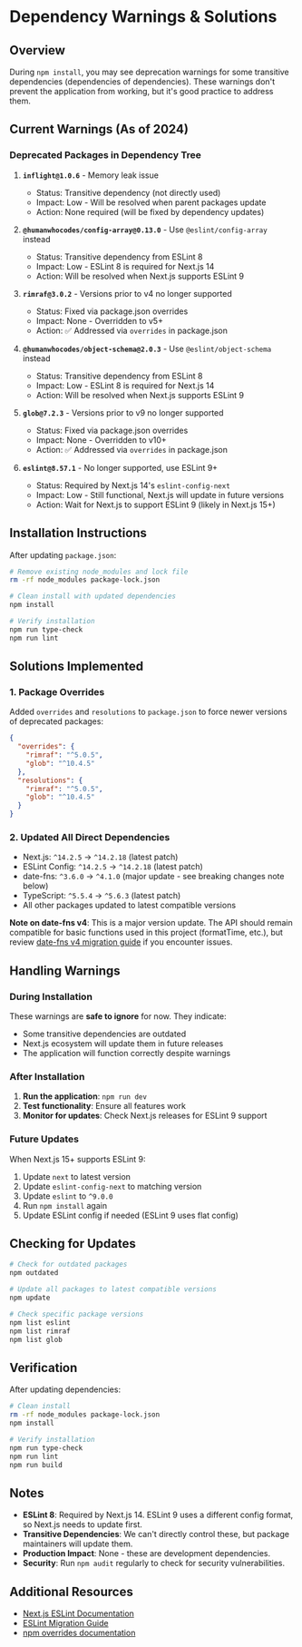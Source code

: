 # Dependency Warnings & Solutions

## Overview

During `npm install`, you may see deprecation warnings for some transitive dependencies (dependencies of dependencies). These warnings don't prevent the application from working, but it's good practice to address them.

## Current Warnings (As of 2024)

### Deprecated Packages in Dependency Tree

1. **`inflight@1.0.6`** - Memory leak issue
   - Status: Transitive dependency (not directly used)
   - Impact: Low - Will be resolved when parent packages update
   - Action: None required (will be fixed by dependency updates)

2. **`@humanwhocodes/config-array@0.13.0`** - Use `@eslint/config-array` instead
   - Status: Transitive dependency from ESLint 8
   - Impact: Low - ESLint 8 is required for Next.js 14
   - Action: Will be resolved when Next.js supports ESLint 9

3. **`rimraf@3.0.2`** - Versions prior to v4 no longer supported
   - Status: Fixed via package.json overrides
   - Impact: None - Overridden to v5+
   - Action: ✅ Addressed via `overrides` in package.json

4. **`@humanwhocodes/object-schema@2.0.3`** - Use `@eslint/object-schema` instead
   - Status: Transitive dependency from ESLint 8
   - Impact: Low - ESLint 8 is required for Next.js 14
   - Action: Will be resolved when Next.js supports ESLint 9

5. **`glob@7.2.3`** - Versions prior to v9 no longer supported
   - Status: Fixed via package.json overrides
   - Impact: None - Overridden to v10+
   - Action: ✅ Addressed via `overrides` in package.json

6. **`eslint@8.57.1`** - No longer supported, use ESLint 9+
   - Status: Required by Next.js 14's `eslint-config-next`
   - Impact: Low - Still functional, Next.js will update in future versions
   - Action: Wait for Next.js to support ESLint 9 (likely in Next.js 15+)

## Installation Instructions

After updating `package.json`:

```bash
# Remove existing node_modules and lock file
rm -rf node_modules package-lock.json

# Clean install with updated dependencies
npm install

# Verify installation
npm run type-check
npm run lint
```

## Solutions Implemented

### 1. Package Overrides

Added `overrides` and `resolutions` to `package.json` to force newer versions of deprecated packages:

```json
{
  "overrides": {
    "rimraf": "^5.0.5",
    "glob": "^10.4.5"
  },
  "resolutions": {
    "rimraf": "^5.0.5",
    "glob": "^10.4.5"
  }
}
```

### 2. Updated All Direct Dependencies

- Next.js: `^14.2.5` → `^14.2.18` (latest patch)
- ESLint Config: `^14.2.5` → `^14.2.18` (latest patch)
- date-fns: `^3.6.0` → `^4.1.0` (major update - see breaking changes note below)
- TypeScript: `^5.5.4` → `^5.6.3` (latest patch)
- All other packages updated to latest compatible versions

**Note on date-fns v4**: This is a major version update. The API should remain compatible for basic functions used in this project (formatTime, etc.), but review [date-fns v4 migration guide](https://date-fns.org/docs/upgrade-guide) if you encounter issues.

## Handling Warnings

### During Installation

These warnings are **safe to ignore** for now. They indicate:
- Some transitive dependencies are outdated
- Next.js ecosystem will update them in future releases
- The application will function correctly despite warnings

### After Installation

1. **Run the application**: `npm run dev`
2. **Test functionality**: Ensure all features work
3. **Monitor for updates**: Check Next.js releases for ESLint 9 support

### Future Updates

When Next.js 15+ supports ESLint 9:
1. Update `next` to latest version
2. Update `eslint-config-next` to matching version
3. Update `eslint` to `^9.0.0`
4. Run `npm install` again
5. Update ESLint config if needed (ESLint 9 uses flat config)

## Checking for Updates

```bash
# Check for outdated packages
npm outdated

# Update all packages to latest compatible versions
npm update

# Check specific package versions
npm list eslint
npm list rimraf
npm list glob
```

## Verification

After updating dependencies:

```bash
# Clean install
rm -rf node_modules package-lock.json
npm install

# Verify installation
npm run type-check
npm run lint
npm run build
```

## Notes

- **ESLint 8**: Required by Next.js 14. ESLint 9 uses a different config format, so Next.js needs to update first.
- **Transitive Dependencies**: We can't directly control these, but package maintainers will update them.
- **Production Impact**: None - these are development dependencies.
- **Security**: Run `npm audit` regularly to check for security vulnerabilities.

## Additional Resources

- [Next.js ESLint Documentation](https://nextjs.org/docs/app/building-your-application/configuring/eslint)
- [ESLint Migration Guide](https://eslint.org/docs/latest/use/migrate-to-9.0.0)
- [npm overrides documentation](https://docs.npmjs.com/cli/v9/configuring-npm/package-json#overrides)

